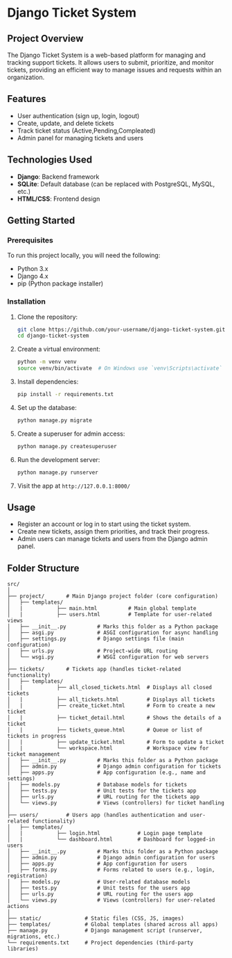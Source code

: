# Django Ticket System

## Project Overview
The Django Ticket System is a web-based platform for managing and tracking support tickets. It allows users to submit, prioritize, and monitor tickets, providing an efficient way to manage issues and requests within an organization.

## Features
- User authentication (sign up, login, logout)
- Create, update, and delete tickets
- Track ticket status (Active,Pending,Compleated)
- Admin panel for managing tickets and users

## Technologies Used
- **Django**: Backend framework
- **SQLite**: Default database (can be replaced with PostgreSQL, MySQL, etc.)
- **HTML/CSS**: Frontend design

## Getting Started

### Prerequisites
To run this project locally, you will need the following:
- Python 3.x
- Django 4.x
- pip (Python package installer)

### Installation

1. Clone the repository:
    ```bash
    git clone https://github.com/your-username/django-ticket-system.git
    cd django-ticket-system
    ```

2. Create a virtual environment:
    ```bash
    python -m venv venv
    source venv/bin/activate  # On Windows use `venv\Scripts\activate`
    ```

3. Install dependencies:
    ```bash
    pip install -r requirements.txt
    ```

4. Set up the database:
    ```bash
    python manage.py migrate
    ```

5. Create a superuser for admin access:
    ```bash
    python manage.py createsuperuser
    ```

6. Run the development server:
    ```bash
    python manage.py runserver
    ```

7. Visit the app at `http://127.0.0.1:8000/`

## Usage
- Register an account or log in to start using the ticket system.
- Create new tickets, assign them priorities, and track their progress.
- Admin users can manage tickets and users from the Django admin panel.

## Folder Structure
```plaintext
src/
│
├── project/       # Main Django project folder (core configuration)
│   ├── templates/ 
│   |           ├── main.html          # Main global template
│   |           ├── users.html         # Template for user-related views
│   ├── __init__.py          # Marks this folder as a Python package
│   ├── asgi.py              # ASGI configuration for async handling
│   ├── settings.py          # Django settings file (main configuration)
│   ├── urls.py              # Project-wide URL routing
│   └── wsgi.py              # WSGI configuration for web servers
│
├── tickets/       # Tickets app (handles ticket-related functionality)
│   ├── templates/ 
│   |           ├── all_closed_tickets.html  # Displays all closed tickets
│   |           ├── all_tickets.html         # Displays all tickets
│   |           ├── create_ticket.html       # Form to create a new ticket
│   |           ├── ticket_detail.html       # Shows the details of a ticket
│   |           ├── tickets_queue.html       # Queue or list of tickets in progress
│   |           ├── update_ticket.html       # Form to update a ticket
│   |           └── workspace.html           # Workspace view for ticket management
│   ├── __init__.py          # Marks this folder as a Python package
│   ├── admin.py             # Django admin configuration for tickets
│   ├── apps.py              # App configuration (e.g., name and settings)
│   ├── models.py            # Database models for tickets
│   ├── tests.py             # Unit tests for the tickets app
│   ├── urls.py              # URL routing for the tickets app
│   └── views.py             # Views (controllers) for ticket handling
│
├── users/         # Users app (handles authentication and user-related functionality)
│   ├── templates/ 
│   |           ├── login.html            # Login page template
│   |           └── dashboard.html        # Dashboard for logged-in users
│   ├── __init__.py          # Marks this folder as a Python package
│   ├── admin.py             # Django admin configuration for users
│   ├── apps.py              # App configuration for users
│   ├── forms.py             # Forms related to users (e.g., login, registration)
│   ├── models.py            # User-related database models
│   ├── tests.py             # Unit tests for the users app
│   ├── urls.py              # URL routing for the users app
│   └── views.py             # Views (controllers) for user-related actions
│
├── static/              # Static files (CSS, JS, images)
├── templates/           # Global templates (shared across all apps)
├── manage.py            # Django management script (runserver, migrations, etc.)
└── requirements.txt     # Project dependencies (third-party libraries)
